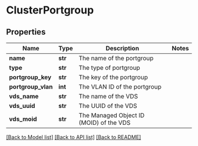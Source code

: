 # ClusterPortgroup

## Properties
Name | Type | Description | Notes
------------ | ------------- | ------------- | -------------
**name** | **str** | The name of the portgroup | 
**type** | **str** | The type of portgroup | 
**portgroup_key** | **str** | The key of the portgroup | 
**portgroup_vlan** | **int** | The VLAN ID of the portgroup | 
**vds_name** | **str** | The name of the VDS | 
**vds_uuid** | **str** | The UUID of the VDS | 
**vds_moid** | **str** | The Managed Object ID (MOID) of the VDS | 

[[Back to Model list]](../README.md#documentation-for-models) [[Back to API list]](../README.md#documentation-for-api-endpoints) [[Back to README]](../README.md)

